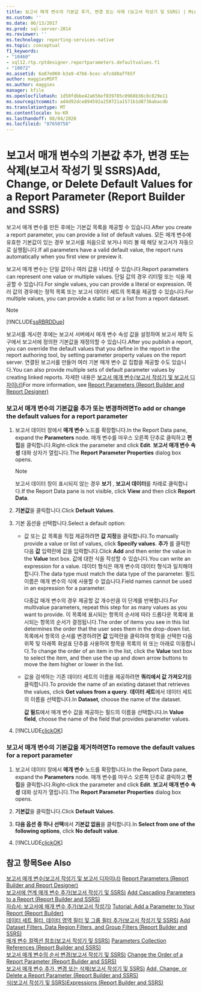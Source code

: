 ```yaml
---
title: 보고서 매개 변수의 기본값 추가, 변경 또는 삭제 (보고서 작성기 및 SSRS) | Microsoft Docs
ms.custom: ''
ms.date: 06/13/2017
ms.prod: sql-server-2014
ms.reviewer: ''
ms.technology: reporting-services-native
ms.topic: conceptual
f1_keywords:
- "10460"
- sql12.rtp.rptdesigner.reportparameters.defaultvalues.f1
- "10072"
ms.assetid: 6a87e069-b3a9-47b6-bcec-afcdd8aff65f
author: maggiesMSFT
ms.author: maggies
manager: kfile
ms.openlocfilehash: 1d50fdbbe42a656ef839785c0968b36c8c829e11
ms.sourcegitcommit: ad4d92dce894592a259721a1571b1d8736abacdb
ms.translationtype: MT
ms.contentlocale: ko-KR
ms.lasthandoff: 08/04/2020
ms.locfileid: "87650758"
---
```

# <a name="add-change-or-delete-default-values-for-a-report-parameter-report-builder-and-ssrs"></a><span data-ttu-id="bd130-102">보고서 매개 변수의 기본값 추가, 변경 또는 삭제(보고서 작성기 및 SSRS)</span><span class="sxs-lookup"><span data-stu-id="bd130-102">Add, Change, or Delete Default Values for a Report Parameter (Report Builder and SSRS)</span></span>
  <span data-ttu-id="bd130-103">보고서 매개 변수를 만든 후에는 기본값 목록을 제공할 수 있습니다.</span><span class="sxs-lookup"><span data-stu-id="bd130-103">After you create a report parameter, you can provide a list of default values.</span></span> <span data-ttu-id="bd130-104">모든 매개 변수에 유효한 기본값이 있는 경우 보고서를 처음으로 보거나 미리 볼 때 해당 보고서가 자동으로 실행됩니다.</span><span class="sxs-lookup"><span data-stu-id="bd130-104">If all parameters have a valid default value, the report runs automatically when you first view or preview it.</span></span>  
  
 <span data-ttu-id="bd130-105">보고서 매개 변수는 단일 값이나 여러 값을 나타낼 수 있습니다.</span><span class="sxs-lookup"><span data-stu-id="bd130-105">Report parameters can represent one value or multiple values.</span></span> <span data-ttu-id="bd130-106">단일 값의 경우 리터럴 또는 식을 제공할 수 있습니다.</span><span class="sxs-lookup"><span data-stu-id="bd130-106">For single values, you can provide a literal or expression.</span></span> <span data-ttu-id="bd130-107">여러 값의 경우에는 정적 목록 또는 보고서 데이터 세트의 목록을 제공할 수 있습니다.</span><span class="sxs-lookup"><span data-stu-id="bd130-107">For multiple values, you can provide a static list or a list from a report dataset.</span></span>  
  
> [!NOTE]  
>  [!INCLUDE[ssRBRDDup](../../includes/ssrbrddup-md.md)]  
  
 <span data-ttu-id="bd130-108">보고서를 게시한 후에는 보고서 서버에서 매개 변수 속성 값을 설정하여 보고서 제작 도구에서 보고서에 정의한 기본값을 재정의할 수 있습니다.</span><span class="sxs-lookup"><span data-stu-id="bd130-108">After you publish a report, you can override the default values that you define in the report in the report authoring tool, by setting parameter property values on the report server.</span></span> <span data-ttu-id="bd130-109">연결된 보고서를 만들어 여러 기본 매개 변수 값 집합을 제공할 수도 있습니다.</span><span class="sxs-lookup"><span data-stu-id="bd130-109">You can also provide multiple sets of default parameter values by creating linked reports.</span></span> <span data-ttu-id="bd130-110">자세한 내용은  [보고서 매개 변수&#40;보고서 작성기 및 보고서 디자이너&#41;](report-parameters-report-builder-and-report-designer.md)</span><span class="sxs-lookup"><span data-stu-id="bd130-110">For more information, see  [Report Parameters &#40;Report Builder and Report Designer&#41;](report-parameters-report-builder-and-report-designer.md)</span></span>  
  
### <a name="to-add-or-change-the-default-values-for-a-report-parameter"></a><span data-ttu-id="bd130-111">보고서 매개 변수의 기본값을 추가 또는 변경하려면</span><span class="sxs-lookup"><span data-stu-id="bd130-111">To add or change the default values for a report parameter</span></span>  
  
1.  <span data-ttu-id="bd130-112">보고서 데이터 창에서 **매개 변수** 노드를 확장합니다.</span><span class="sxs-lookup"><span data-stu-id="bd130-112">In the Report Data pane, expand the **Parameters** node.</span></span> <span data-ttu-id="bd130-113">매개 변수를 마우스 오른쪽 단추로 클릭하고 **편집**을 클릭합니다.</span><span class="sxs-lookup"><span data-stu-id="bd130-113">Right-click the parameter and click **Edit**.</span></span> <span data-ttu-id="bd130-114">**보고서 매개 변수 속성** 대화 상자가 열립니다.</span><span class="sxs-lookup"><span data-stu-id="bd130-114">The **Report Parameter Properties** dialog box opens.</span></span>  
  
    > [!NOTE]  
    >  <span data-ttu-id="bd130-115">보고서 데이터 창이 표시되지 않는 경우 **보기** , **보고서 데이터**를 차례로 클릭합니다.</span><span class="sxs-lookup"><span data-stu-id="bd130-115">If the Report Data pane is not visible, click **View** and then click **Report Data**.</span></span>  
  
2.  <span data-ttu-id="bd130-116">**기본값**을 클릭합니다.</span><span class="sxs-lookup"><span data-stu-id="bd130-116">Click **Default Values**.</span></span>  
  
3.  <span data-ttu-id="bd130-117">기본 옵션을 선택합니다.</span><span class="sxs-lookup"><span data-stu-id="bd130-117">Select a default option:</span></span>  
  
    -   <span data-ttu-id="bd130-118">값 또는 값 목록을 직접 제공하려면 **값 지정**을 클릭합니다.</span><span class="sxs-lookup"><span data-stu-id="bd130-118">To manually provide a value or list of values, click **Specify values**.</span></span> <span data-ttu-id="bd130-119">**추가** 를 클릭한 다음 **값** 입력란에 값을 입력합니다.</span><span class="sxs-lookup"><span data-stu-id="bd130-119">Click **Add** and then enter the value in the **Value** text box.</span></span> <span data-ttu-id="bd130-120">값에 대한 식을 작성할 수 있습니다.</span><span class="sxs-lookup"><span data-stu-id="bd130-120">You can write an expression for a value.</span></span> <span data-ttu-id="bd130-121">데이터 형식은 매개 변수의 데이터 형식과 일치해야 합니다.</span><span class="sxs-lookup"><span data-stu-id="bd130-121">The data type must match the data type of the parameter.</span></span> <span data-ttu-id="bd130-122">필드 이름은 매개 변수의 식에 사용할 수 없습니다.</span><span class="sxs-lookup"><span data-stu-id="bd130-122">Field names cannot be used in an expression for a parameter.</span></span>  
  
         <span data-ttu-id="bd130-123">다중값 매개 변수의 경우 제공할 값 개수만큼 이 단계를 반복합니다.</span><span class="sxs-lookup"><span data-stu-id="bd130-123">For multivalue parameters, repeat this step for as many values as you want to provide.</span></span> <span data-ttu-id="bd130-124">이 목록에 표시되는 항목의 순서에 따라 드롭다운 목록에 표시되는 항목의 순서가 결정됩니다.</span><span class="sxs-lookup"><span data-stu-id="bd130-124">The order of items you see in this list determines the order that the user sees them in the drop-down list.</span></span> <span data-ttu-id="bd130-125">목록에서 항목의 순서를 변경하려면 **값** 입력란을 클릭하여 항목을 선택한 다음 위쪽 및 아래쪽 화살표 단추를 사용하여 항목을 목록의 위 또는 아래로 이동합니다.</span><span class="sxs-lookup"><span data-stu-id="bd130-125">To change the order of an item in the list, click the **Value** text box to select the item, and then use the up and down arrow buttons to move the item higher or lower in the list.</span></span>  
  
    -   <span data-ttu-id="bd130-126">값을 검색하는 기존 데이터 세트의 이름을 제공하려면 **쿼리에서 값 가져오기**를 클릭합니다.</span><span class="sxs-lookup"><span data-stu-id="bd130-126">To provide the name of an existing dataset that retrieves the values, click **Get values from a query**.</span></span> <span data-ttu-id="bd130-127">**데이터 세트**에서 데이터 세트의 이름을 선택합니다.</span><span class="sxs-lookup"><span data-stu-id="bd130-127">In **Dataset**, choose the name of the dataset.</span></span>  
  
         <span data-ttu-id="bd130-128">**값 필드**에서 매개 변수 값을 제공하는 필드의 이름을 선택합니다.</span><span class="sxs-lookup"><span data-stu-id="bd130-128">In **Value field**, choose the name of the field that provides parameter values.</span></span>  
  
4.  [!INCLUDE[clickOK](../../includes/clickok-md.md)]  
  
### <a name="to-remove-the-default-values-for-a-report-parameter"></a><span data-ttu-id="bd130-129">보고서 매개 변수의 기본값을 제거하려면</span><span class="sxs-lookup"><span data-stu-id="bd130-129">To remove the default values for a report parameter</span></span>  
  
1.  <span data-ttu-id="bd130-130">보고서 데이터 창에서 **매개 변수** 노드를 확장합니다.</span><span class="sxs-lookup"><span data-stu-id="bd130-130">In the Report Data pane, expand the **Parameters** node.</span></span> <span data-ttu-id="bd130-131">매개 변수를 마우스 오른쪽 단추로 클릭하고 **편집**을 클릭합니다.</span><span class="sxs-lookup"><span data-stu-id="bd130-131">Right-click the parameter and click **Edit**.</span></span> <span data-ttu-id="bd130-132">**보고서 매개 변수 속성** 대화 상자가 열립니다.</span><span class="sxs-lookup"><span data-stu-id="bd130-132">The **Report Parameter Properties** dialog box opens.</span></span>  
  
2.  <span data-ttu-id="bd130-133">**기본값**을 클릭합니다.</span><span class="sxs-lookup"><span data-stu-id="bd130-133">Click **Default Values**.</span></span>  
  
3.  <span data-ttu-id="bd130-134">**다음 옵션 중 하나 선택**에서 **기본값 없음**을 클릭합니다.</span><span class="sxs-lookup"><span data-stu-id="bd130-134">In **Select from one of the following options**, click **No default value**.</span></span>  
  
4.  [!INCLUDE[clickOK](../../includes/clickok-md.md)]  
  
## <a name="see-also"></a><span data-ttu-id="bd130-135">참고 항목</span><span class="sxs-lookup"><span data-stu-id="bd130-135">See Also</span></span>  
 <span data-ttu-id="bd130-136">[보고서 매개 변수&#40;보고서 작성기 및 보고서 디자이너&#41;](report-parameters-report-builder-and-report-designer.md) </span><span class="sxs-lookup"><span data-stu-id="bd130-136">[Report Parameters &#40;Report Builder and Report Designer&#41;](report-parameters-report-builder-and-report-designer.md) </span></span>  
 <span data-ttu-id="bd130-137">[보고서에 연계 매개 변수 추가&#40;보고서 작성기 및 SSRS&#41;](add-cascading-parameters-to-a-report-report-builder-and-ssrs.md) </span><span class="sxs-lookup"><span data-stu-id="bd130-137">[Add Cascading Parameters to a Report &#40;Report Builder and SSRS&#41;](add-cascading-parameters-to-a-report-report-builder-and-ssrs.md) </span></span>  
 <span data-ttu-id="bd130-138">[자습서: 보고서에 매개 변수 추가&#40;보고서 작성기&#41;](../tutorial-add-a-parameter-to-your-report-report-builder.md) </span><span class="sxs-lookup"><span data-stu-id="bd130-138">[Tutorial: Add a Parameter to Your Report &#40;Report Builder&#41;](../tutorial-add-a-parameter-to-your-report-report-builder.md) </span></span>  
 <span data-ttu-id="bd130-139">[데이터 세트 필터, 데이터 영역 필터 및 그룹 필터 추가&#40;보고서 작성기 및 SSRS&#41;](add-dataset-filters-data-region-filters-and-group-filters.md) </span><span class="sxs-lookup"><span data-stu-id="bd130-139">[Add Dataset Filters, Data Region Filters, and Group Filters &#40;Report Builder and SSRS&#41;](add-dataset-filters-data-region-filters-and-group-filters.md) </span></span>  
 <span data-ttu-id="bd130-140">[매개 변수 컬렉션 참조&#40;보고서 작성기 및 SSRS&#41;](built-in-collections-parameters-collection-references-report-builder.md) </span><span class="sxs-lookup"><span data-stu-id="bd130-140">[Parameters Collection References &#40;Report Builder and SSRS&#41;](built-in-collections-parameters-collection-references-report-builder.md) </span></span>  
 <span data-ttu-id="bd130-141">[보고서 매개 변수의 순서 변경&#40;보고서 작성기 및 SSRS&#41;](change-the-order-of-a-report-parameter-report-builder-and-ssrs.md) </span><span class="sxs-lookup"><span data-stu-id="bd130-141">[Change the Order of a Report Parameter &#40;Report Builder and SSRS&#41;](change-the-order-of-a-report-parameter-report-builder-and-ssrs.md) </span></span>  
 <span data-ttu-id="bd130-142">[보고서 매개 변수 추가, 변경 또는 삭제&#40;보고서 작성기 및 SSRS&#41;](add-change-or-delete-a-report-parameter-report-builder-and-ssrs.md) </span><span class="sxs-lookup"><span data-stu-id="bd130-142">[Add, Change, or Delete a Report Parameter &#40;Report Builder and SSRS&#41;](add-change-or-delete-a-report-parameter-report-builder-and-ssrs.md) </span></span>  
 [<span data-ttu-id="bd130-143">식&#40;보고서 작성기 및 SSRS&#41;</span><span class="sxs-lookup"><span data-stu-id="bd130-143">Expressions &#40;Report Builder and SSRS&#41;</span></span>](expressions-report-builder-and-ssrs.md)  
  
  
